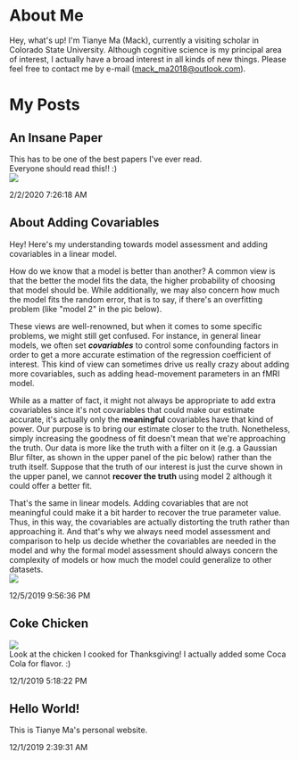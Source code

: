 # About Me
Hey, what's up! I'm Tianye Ma (Mack), currently a visiting scholar in Colorado State University. Although cognitive science is my principal area of interest, I actually have a broad interest in all kinds of new things. Please feel free to contact me by e-mail (mack_ma2018@outlook.com).  

# My Posts

## An Insane Paper

This has to be one of the best papers I've ever read.  
Everyone should read this!! :)  
![](https://github.com/Mack-Ma/Tianye/raw/master/Pic/CF&BS_CoolPerception_BBS.png)  

2/2/2020 7:26:18 AM  

## About Adding Covariables
Hey! Here's my understanding towards model assessment and adding covariables in a linear model.  

How do we know that a model is better than another? A common view is that the better the model fits the data, the higher probability of choosing that model should be. While additionally, we may also concern how much the model fits the random error, that is to say, if there's an overfitting problem (like "model 2" in the pic below).   

These views are well-renowned, but when it comes to some specific problems, we might still get confused. For instance, in general linear models, we often set ***covariables*** to control some confounding factors in order to get a more accurate estimation of the regression coefficient of interest. This kind of view can sometimes drive us really crazy about adding more covariables, such as adding head-movement parameters in an fMRI model.   

While as a matter of fact, it might not always be appropriate to add extra covariables since it's not covariables that could make our estimate accurate, it's actually only the **meaningful** covariables have that kind of power. Our purpose is to bring our estimate closer to the truth. Nonetheless, simply increasing the goodness of fit doesn't mean that we're approaching the truth. Our data is more like the truth with a filter on it (e.g. a Gaussian Blur filter, as shown in the upper panel of the pic below) rather than the truth itself. Suppose that the truth of our interest is just the curve shown in the upper panel, we cannot **recover the truth** using model 2 although it could offer a better fit.  

That's the same in linear models. Adding covariables that are not meaningful could make it a bit harder to recover the true parameter value. Thus, in this way, the covariables are actually distorting the truth rather than approaching it. And that's why we always need model assessment and comparison to help us decide whether the covariables are needed in the model and why the formal model assessment should always concern the complexity of models or how much the model could generalize to other datasets.  
![](https://github.com/Mack-Ma/Tianye/raw/master/Pic/ModelAssessment_12052019.jpg)  

12/5/2019 9:56:36 PM 

## Coke Chicken
![](https://github.com/Mack-Ma/Tianye/raw/master/Pic/CokeChicken.jpg)  
Look at the chicken I cooked for Thanksgiving! I actually added some Coca Cola for flavor. :)  
  
12/1/2019 5:18:22 PM  

## Hello World!    
This is Tianye Ma's personal website.  
  
12/1/2019 2:39:31 AM  

